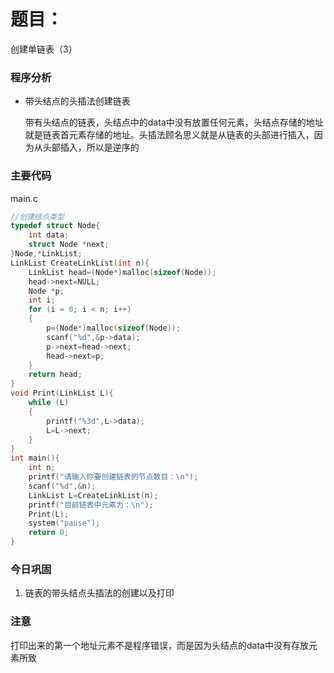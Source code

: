 # 题目：

创建单链表（3）


### 程序分析

- 带头结点的头插法创建链表

  带有头结点的链表，头结点中的data中没有放置任何元素，头结点存储的地址就是链表首元素存储的地址。头插法顾名思义就是从链表的头部进行插入，因为从头部插入，所以是逆序的



### 主要代码

main.c

```c
//创建结点类型
typedef struct Node{
	int data;
	struct Node *next;
}Node,*LinkList;
LinkList CreateLinkList(int n){
	LinkList head=(Node*)malloc(sizeof(Node));
	head->next=NULL;
	Node *p;
	int i;
	for (i = 0; i < n; i++)
	{
		p=(Node*)malloc(sizeof(Node));
		scanf("%d",&p->data);
		p->next=head->next;
		head->next=p;
	}
	return head;
}
void Print(LinkList L){
	while (L)
	{
		printf("%3d",L->data);
		L=L->next;
	}
}
int main(){
	int n;
	printf("请输入你要创建链表的节点数目：\n");
	scanf("%d",&n);
	LinkList L=CreateLinkList(n);
	printf("目前链表中元素为：\n");
	Print(L);
	system("pause");
	return 0;
}
```



### 今日巩固

1. 链表的带头结点头插法的创建以及打印

### 注意

打印出来的第一个地址元素不是程序错误，而是因为头结点的data中没有存放元素所致


